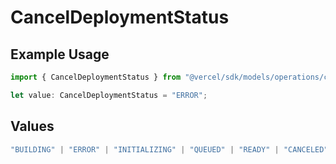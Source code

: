 # CancelDeploymentStatus

## Example Usage

```typescript
import { CancelDeploymentStatus } from "@vercel/sdk/models/operations/canceldeployment.js";

let value: CancelDeploymentStatus = "ERROR";
```

## Values

```typescript
"BUILDING" | "ERROR" | "INITIALIZING" | "QUEUED" | "READY" | "CANCELED"
```